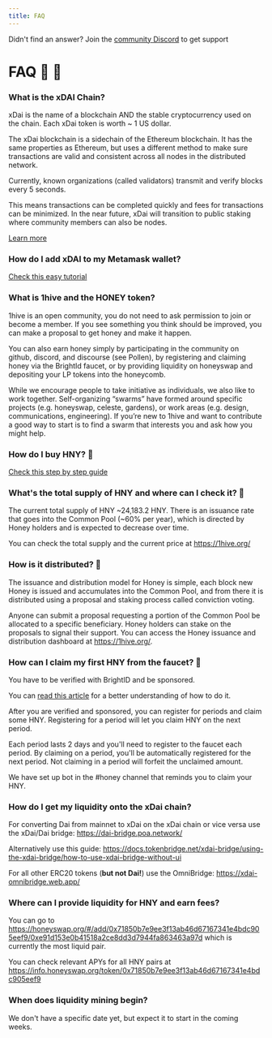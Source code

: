 ```yaml
---
title: FAQ
---
```


<Info>Didn't find an answer? Join the <a href="https://discord.gg/NTDBRNz">community Discord</a> to get support</Info>

# FAQ :honey_pot: :bee: 

### What is the xDAI Chain? 

xDai is the name of a blockchain AND the stable cryptocurrency used on the chain. Each xDai token is worth ~ 1 US dollar.

The xDai blockchain is a sidechain of the Ethereum blockchain. It has the same properties as Ethereum, but uses a different method to make sure transactions are valid and consistent across all nodes in the distributed network.

Currently, known organizations (called validators) transmit and verify blocks every 5 seconds.

This means transactions can be completed quickly and fees for transactions can be minimized. In the near future, xDai will transition to public staking where community members can also be nodes.

[Learn more](https://www.xdaichain.com/)

### How do I add xDAI to my Metamask wallet?

[Check this easy tutorial](https://www.xdaichain.com/for-users/wallets/metamask)

### What is 1hive and the HONEY token?

1hive is an open community, you do not need to ask permission to join or become a member. If you see something you think should be improved, you can make a proposal to get honey and make it happen.

You can also earn honey simply by participating in the community on github, discord, and discourse (see Pollen), by registering and claiming honey via the BrightId faucet, or by providing liquidity on honeyswap and depositing your LP tokens into the honeycomb.

While we encourage people to take initiative as individuals, we also like to work together. Self-organizing “swarms” have formed around specific projects (e.g. honeyswap, celeste, gardens), or work areas (e.g. design, communications, engineering). If you’re new to 1hive and want to contribute a good way to start is to find a swarm that interests you and ask how you might help.
    

### How do I buy HNY? :honey_pot:

[Check this step by step guide](https://medium.com/@whitecolidon/honey-token-how-to-buy-it-c48802e2e881)
   
### What's the total supply of HNY and where can I check it? :honey_pot:
    
The current total supply of HNY ~24,183.2 HNY. There is an issuance rate that goes into the Common Pool (~60% per year), which is directed by Honey holders and is expected to decrease over time.
    
    
You can check the total supply and the current price at https://1hive.org/
    
### How is it distributed? :honey_pot:

The issuance and distribution model for Honey is simple, each block new Honey is issued and accumulates into the Common Pool, and from there it is distributed using a proposal and staking process called conviction voting.
    
Anyone can submit a proposal requesting a portion of the Common Pool be allocated to a specific beneficiary. Honey holders can stake on the proposals to signal their support. You can access the Honey issuance and distribution dashboard at https://1hive.org/.
    
### How can I claim my first HNY from the faucet? :honey_pot:

You have to be verified with BrightID and be sponsored.

You can [read this article](https://medium.com/@whitecolidon/the-honey-faucet-ccd0d2a368db) for a better understanding of how to do it.
    
    
After you are verified and sponsored, you can register for periods and claim some HNY. Registering for a period will let you claim HNY on the next period.

Each period lasts 2 days and you'll need to register to the faucet each period. By claiming on a period, you'll be automatically registered for the next period. Not claiming in a period will forfeit the unclaimed amount.
    
We have set up bot in the #honey channel that reminds you to claim your HNY.

### How do I get my liquidity onto the xDai chain?
    
For converting Dai from mainnet to xDai on the xDai chain or vice versa use the xDai/Dai bridge: https://dai-bridge.poa.network/
    
Alternatively use this guide: https://docs.tokenbridge.net/xdai-bridge/using-the-xdai-bridge/how-to-use-xdai-bridge-without-ui
    
For all other ERC20 tokens (**but not Dai!**) use the OmniBridge: https://xdai-omnibridge.web.app/
    
### Where can I provide liquidity for HNY and earn fees?
    
You can go to https://honeyswap.org/#/add/0x71850b7e9ee3f13ab46d67167341e4bdc905eef9/0xe91d153e0b41518a2ce8dd3d7944fa863463a97d which is currently the most liquid pair.
    
You can check relevant APYs for all HNY pairs at https://info.honeyswap.org/token/0x71850b7e9ee3f13ab46d67167341e4bdc905eef9 
    
### When does liquidity mining begin?
    
We don't have a specific date yet, but expect it to start in the coming weeks.